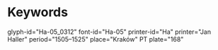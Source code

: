 # Keywords
glyph-id="Ha-05_0312"
font-id="Ha-05"
printer-id="Ha"
printer="Jan Haller"
period="1505–1525"
place="Kraków"
PT plate="168"
